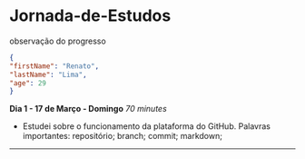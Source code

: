# Jornada-de-Estudos
observação do progresso

```json
{
"firstName": "Renato",
"lastName": "Lima",
"age": 29
}
```

**Dia 1 - 17 de Março - Domingo** *70 minutes*
* Estudei sobre o funcionamento da plataforma do GitHub. Palavras importantes: repositório; branch; commit; markdown;

---

